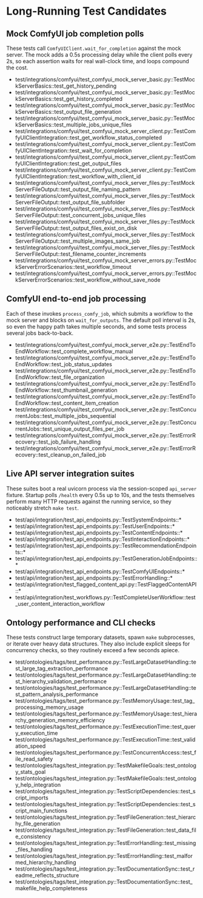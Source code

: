 # Long-Running Test Candidates

## Mock ComfyUI job completion polls
These tests call `ComfyUIClient.wait_for_completion` against the mock server. The mock adds a 0.5s processing delay while the client polls every 2s, so each assertion waits for real wall-clock time, and loops compound the cost.
- test/integrations/comfyui/test_comfyui_mock_server_basic.py::TestMockServerBasics::test_get_history_pending
- test/integrations/comfyui/test_comfyui_mock_server_basic.py::TestMockServerBasics::test_get_history_completed
- test/integrations/comfyui/test_comfyui_mock_server_basic.py::TestMockServerBasics::test_output_file_generation
- test/integrations/comfyui/test_comfyui_mock_server_basic.py::TestMockServerBasics::test_multiple_jobs_unique_files
- test/integrations/comfyui/test_comfyui_mock_server_client.py::TestComfyUIClientIntegration::test_get_workflow_status_completed
- test/integrations/comfyui/test_comfyui_mock_server_client.py::TestComfyUIClientIntegration::test_wait_for_completion
- test/integrations/comfyui/test_comfyui_mock_server_client.py::TestComfyUIClientIntegration::test_get_output_files
- test/integrations/comfyui/test_comfyui_mock_server_client.py::TestComfyUIClientIntegration::test_workflow_with_client_id
- test/integrations/comfyui/test_comfyui_mock_server_files.py::TestMockServerFileOutput::test_output_file_naming_pattern
- test/integrations/comfyui/test_comfyui_mock_server_files.py::TestMockServerFileOutput::test_output_file_subfolder
- test/integrations/comfyui/test_comfyui_mock_server_files.py::TestMockServerFileOutput::test_concurrent_jobs_unique_files
- test/integrations/comfyui/test_comfyui_mock_server_files.py::TestMockServerFileOutput::test_output_files_exist_on_disk
- test/integrations/comfyui/test_comfyui_mock_server_files.py::TestMockServerFileOutput::test_multiple_images_same_job
- test/integrations/comfyui/test_comfyui_mock_server_files.py::TestMockServerFileOutput::test_filename_counter_increments
- test/integrations/comfyui/test_comfyui_mock_server_errors.py::TestMockServerErrorScenarios::test_workflow_timeout
- test/integrations/comfyui/test_comfyui_mock_server_errors.py::TestMockServerErrorScenarios::test_workflow_without_save_node

## ComfyUI end-to-end job processing
Each of these invokes `process_comfy_job`, which submits a workflow to the mock server and blocks on `wait_for_outputs`. The default poll interval is 2s, so even the happy path takes multiple seconds, and some tests process several jobs back-to-back.
- test/integrations/comfyui/test_comfyui_mock_server_e2e.py::TestEndToEndWorkflow::test_complete_workflow_manual
- test/integrations/comfyui/test_comfyui_mock_server_e2e.py::TestEndToEndWorkflow::test_job_status_updates
- test/integrations/comfyui/test_comfyui_mock_server_e2e.py::TestEndToEndWorkflow::test_file_organization
- test/integrations/comfyui/test_comfyui_mock_server_e2e.py::TestEndToEndWorkflow::test_thumbnail_generation
- test/integrations/comfyui/test_comfyui_mock_server_e2e.py::TestEndToEndWorkflow::test_content_item_creation
- test/integrations/comfyui/test_comfyui_mock_server_e2e.py::TestConcurrentJobs::test_multiple_jobs_sequential
- test/integrations/comfyui/test_comfyui_mock_server_e2e.py::TestConcurrentJobs::test_unique_output_files_per_job
- test/integrations/comfyui/test_comfyui_mock_server_e2e.py::TestErrorRecovery::test_job_failure_handling
- test/integrations/comfyui/test_comfyui_mock_server_e2e.py::TestErrorRecovery::test_cleanup_on_failed_job

## Live API server integration suites
These suites boot a real uvicorn process via the session-scoped `api_server` fixture. Startup polls `/health` every 0.5s up to 10s, and the tests themselves perform many HTTP requests against the running service, so they noticeably stretch `make test`.
- test/api/integration/test_api_endpoints.py::TestSystemEndpoints::*
- test/api/integration/test_api_endpoints.py::TestUserEndpoints::*
- test/api/integration/test_api_endpoints.py::TestContentEndpoints::*
- test/api/integration/test_api_endpoints.py::TestInteractionEndpoints::*
- test/api/integration/test_api_endpoints.py::TestRecommendationEndpoints::*
- test/api/integration/test_api_endpoints.py::TestGenerationJobEndpoints::*
- test/api/integration/test_api_endpoints.py::TestComfyUIEndpoints::*
- test/api/integration/test_api_endpoints.py::TestErrorHandling::*
- test/api/integration/test_flagged_content_api.py::TestFlaggedContentAPI::*
- test/api/integration/test_workflows.py::TestCompleteUserWorkflow::test_user_content_interaction_workflow

## Ontology performance and CLI checks
These tests construct large temporary datasets, spawn `make` subprocesses, or iterate over heavy data structures. They also include explicit sleeps for concurrency checks, so they routinely exceed a few seconds apiece.
- test/ontologies/tags/test_performance.py::TestLargeDatasetHandling::test_large_tag_extraction_performance
- test/ontologies/tags/test_performance.py::TestLargeDatasetHandling::test_hierarchy_validation_performance
- test/ontologies/tags/test_performance.py::TestLargeDatasetHandling::test_pattern_analysis_performance
- test/ontologies/tags/test_performance.py::TestMemoryUsage::test_tag_processing_memory_usage
- test/ontologies/tags/test_performance.py::TestMemoryUsage::test_hierarchy_generation_memory_efficiency
- test/ontologies/tags/test_performance.py::TestExecutionTime::test_query_execution_time
- test/ontologies/tags/test_performance.py::TestExecutionTime::test_validation_speed
- test/ontologies/tags/test_performance.py::TestConcurrentAccess::test_file_read_safety
- test/ontologies/tags/test_integration.py::TestMakefileGoals::test_ontology_stats_goal
- test/ontologies/tags/test_integration.py::TestMakefileGoals::test_ontology_help_integration
- test/ontologies/tags/test_integration.py::TestScriptDependencies::test_script_imports
- test/ontologies/tags/test_integration.py::TestScriptDependencies::test_script_main_functions
- test/ontologies/tags/test_integration.py::TestFileGeneration::test_hierarchy_file_generation
- test/ontologies/tags/test_integration.py::TestFileGeneration::test_data_file_consistency
- test/ontologies/tags/test_integration.py::TestErrorHandling::test_missing_files_handling
- test/ontologies/tags/test_integration.py::TestErrorHandling::test_malformed_hierarchy_handling
- test/ontologies/tags/test_integration.py::TestDocumentationSync::test_readme_reflects_structure
- test/ontologies/tags/test_integration.py::TestDocumentationSync::test_makefile_help_completeness
